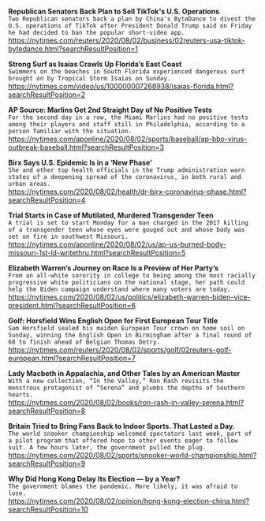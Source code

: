 **Republican Senators Back Plan to Sell TikTok's U.S. Operations**\
`Two Republican senators back a plan by China's ByteDance to divest the U.S. operations of TikTok after President Donald Trump said on Friday he had decided to ban the popular short-video app.`\
https://nytimes.com/reuters/2020/08/02/business/02reuters-usa-tiktok-bytedance.html?searchResultPosition=1

**Strong Surf as Isaias Crawls Up Florida’s East Coast**\
`Swimmers on the beaches in South Florida experienced dangerous surf brought on by Tropical Storm Isaias on Sunday.`\
https://nytimes.com/video/us/100000007268938/isaias-florida.html?searchResultPosition=2

**AP Source: Marlins Get 2nd Straight Day of No Positive Tests**\
`For the second day in a row, the Miami Marlins had no positive tests among their players and staff still in Philadelphia, according to a person familiar with the situation.`\
https://nytimes.com/aponline/2020/08/02/sports/baseball/ap-bbo-virus-outbreak-baseball.html?searchResultPosition=3

**Birx Says U.S. Epidemic Is in a ‘New Phase’**\
`She and other top health officials in the Trump administration warn states of a deepening spread of the coronavirus, in both rural and urban areas.`\
https://nytimes.com/2020/08/02/health/dr-birx-coronavirus-phase.html?searchResultPosition=4

**Trial Starts in Case of Mutilated, Murdered Transgender Teen**\
`A trial is set to start Monday for a man charged in the 2017 killing of a transgender teen whose eyes were gouged out and whose body was set on fire in southwest Missouri.`\
https://nytimes.com/aponline/2020/08/02/us/ap-us-burned-body-missouri-1st-ld-writethru.html?searchResultPosition=5

**Elizabeth Warren’s Journey on Race Is a Preview of Her Party’s**\
`From an all-white sorority in college to being among the most racially progressive white politicians on the national stage, her path could help the Biden campaign understand where many voters are today.`\
https://nytimes.com/2020/08/02/us/politics/elizabeth-warren-biden-vice-president.html?searchResultPosition=6

**Golf: Horsfield Wins English Open for First European Tour Title**\
`Sam Horsfield sealed his maiden European Tour crown on home soil on Sunday, winning the English Open in Birmingham after a final round of 68 to finish ahead of Belgian Thomas Detry.`\
https://nytimes.com/reuters/2020/08/02/sports/golf/02reuters-golf-european.html?searchResultPosition=7

**Lady Macbeth in Appalachia, and Other Tales by an American Master**\
`With a new collection, “In the Valley,” Ron Rash revisits the monstrous protagonist of “Serena” and plumbs the depths of Southern hearts.`\
https://nytimes.com/2020/08/02/books/ron-rash-in-valley-serena.html?searchResultPosition=8

**Britain Tried to Bring Fans Back to Indoor Sports. That Lasted a Day.**\
`The world snooker championship welcomed spectators last week, part of a pilot program that offered hope to other events eager to follow suit. A few hours later, the government pulled the plug.`\
https://nytimes.com/2020/08/02/sports/snooker-world-championship.html?searchResultPosition=9

**Why Did Hong Kong Delay Its Election — by a Year?**\
`The government blames the pandemic. More likely, it was afraid to lose.`\
https://nytimes.com/2020/08/02/opinion/hong-kong-election-china.html?searchResultPosition=10

